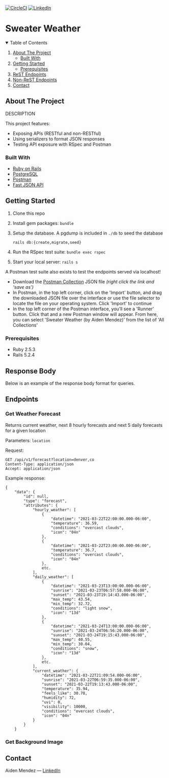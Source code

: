 [![CircleCI][circleci-shield]][circleci-url]
[![LinkedIn][linkedin-shield]][linkedin-url]
# Sweater Weather

<!-- TABLE OF CONTENTS -->
<details open="open">
  <summary>Table of Contents</summary>
  <ol>
    <li>
      <a href="#about-the-project">About The Project</a>
      <ul>
        <li><a href="#built-with">Built With</a></li>
      </ul>
    </li>
    <li>
      <a href="#getting-started">Getting Started</a>
      <ul>
        <li><a href="#prerequisites">Prerequisites</a></li>
      </ul>
    </li>
    <li><a href="#rest-endpoints">ReST Endpoints</a></li>
    <li><a href="#non-rest-endpoints">Non-ReST Endpoints</a></li>
    <li><a href="#contact">Contact</a></li>
  </ol>
</details>

<!-- ABOUT THE PROJECT -->
## About The Project

DESCRIPTION

This project features:

* Exposing APIs (RESTful and non-RESTful)
* Using serializers to format JSON responses
* Testing API exposure with RSpec and Postman


### Built With

* [Ruby on Rails](https://rubyonrails.org/)
* [PostgreSQL](https://www.postgresql.org/)
* [Postman](https://www.postman.com/)
* [Fast JSON API](https://github.com/Netflix/fast_jsonapi)

<!-- GETTING STARTED -->
## Getting Started

1. Clone this repo
2. Install gem packages: `bundle`
3. Setup the database. A pgdump is included in `./db` to seed the database

    `rails db:{create,migrate,seed}`
    
4. Run the RSpec test suite: `bundle exec rspec`
5. Start your local server: `rails s`

A Postman test suite also exists to test the endpoints served via localhost!

- Download the [Postman Collection](https://www.getpostman.com/collections/471a31e7b2dba9c36bda) JSON file _(right click the link and 'save as')_
- In Postman, in the top left corner, click on the 'Import' button, and drag the downloaded JSON file over the interface or use the file selector to locate the file on your operating system. Click 'Import' to continue
- In the top left corner of the Postman interface, you’ll see a 'Runner' button. Click that and a new Postman window will appear. From here, you can select 'Sweater Weather (by Aiden Mendez)' from the list of 'All Collections'


### Prerequisites

* Ruby 2.5.3
* Rails 5.2.4

<!-- USAGE EXAMPLES -->
## Response Body
Below is an example of the response body format for queries.

## Endpoints

### Get Weather Forecast
Returns current weather, next 8 hourly forecasts and next 5 daily forecasts for a given location

Parameters:
 `location`

Request:

```
GET /api/v1/forecast?location=denver,co
Content-Type: application/json
Accept: application/json
```

Example response:

```
{
    "data": {
        "id": null,
        "type": "forecast",
        "attributes": {
            "hourly_weather": [
                {
                    "datetime": "2021-03-22T22:00:00.000-06:00",
                    "temperature": 36.59,
                    "conditions": "overcast clouds",
                    "icon": "04n"
                },
                {
                    "datetime": "2021-03-22T23:00:00.000-06:00",
                    "temperature": 36.7,
                    "conditions": "overcast clouds",
                    "icon": "04n"
                }, 
                etc.
            ],
            "daily_weather": [
                {
                    "datetime": "2021-03-23T13:00:00.000-06:00",
                    "sunrise": "2021-03-23T06:57:58.000-06:00",
                    "sunset": "2021-03-23T19:14:43.000-06:00",
                    "max_temp": 43.54,
                    "min_temp": 32.72,
                    "conditions": "light snow",
                    "icon": "13d"
                },
                {
                    "datetime": "2021-03-24T13:00:00.000-06:00",
                    "sunrise": "2021-03-24T06:56:20.000-06:00",
                    "sunset": "2021-03-24T19:15:43.000-06:00",
                    "max_temp": 40.55,
                    "min_temp": 30.04,
                    "conditions": "snow",
                    "icon": "13d"
                },
                etc.
            ],
            "current_weather": {
                "datetime": "2021-03-22T21:09:54.000-06:00",
                "sunrise": "2021-03-22T06:59:35.000-06:00",
                "sunset": "2021-03-22T19:13:43.000-06:00",
                "temperature": 35.94,
                "feels_like": 30.78,
                "humidity": 72,
                "uvi": 0,
                "visibility": 10000,
                "conditions": "overcast clouds",
                "icon": "04n"
            }
        }
    }
```


### Get Background Image



<!-- CONTACT -->
## Contact

Aiden Mendez — [LinkedIn](https://linkedin.com/in/aidenmendez)

<!-- MARKDOWN LINKS & IMAGES -->
[linkedin-shield]: https://img.shields.io/badge/-LinkedIn-black.svg?style=for-the-badge&logo=linkedin&colorB=555
[linkedin-url]: https://linkedin.com/in/aiden-mendez
[circleci-shield]: https://circleci.com/gh/aidenmendez/rails-engine.svg?style=svg
[circleci-url]: https://app.circleci.com/pipelines/github/aidenmendez/rails-engine
